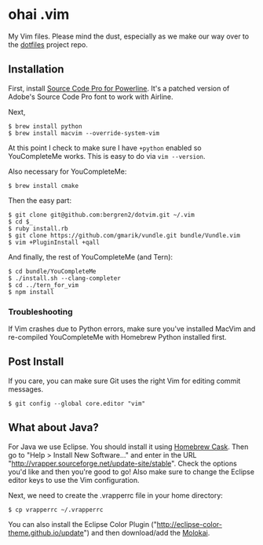 # ohai .vim

My Vim files. Please mind the dust, especially as we make our way over to the
[dotfiles](https://github.com/bergren2/dotfiles) project repo.

## Installation

First, install [Source Code Pro for
Powerline](https://github.com/Lokaltog/powerline-fonts/tree/master/SourceCodePro).
It's a patched version of Adobe's Source Code Pro font to work with Airline.

Next,

    $ brew install python
    $ brew install macvim --override-system-vim

At this point I check to make sure I have `+python` enabled so YouCompleteMe works.
This is easy to do via `vim --version`.

Also necessary for YouCompleteMe:

    $ brew install cmake

Then the easy part:

    $ git clone git@github.com:bergren2/dotvim.git ~/.vim
    $ cd $_
    $ ruby install.rb
    $ git clone https://github.com/gmarik/vundle.git bundle/Vundle.vim
    $ vim +PluginInstall +qall

And finally, the rest of YouCompleteMe (and Tern):

    $ cd bundle/YouCompleteMe
    $ ./install.sh --clang-completer
    $ cd ../tern_for_vim
    $ npm install

### Troubleshooting

If Vim crashes due to Python errors, make sure you've installed MacVim and
re-compiled YouCompleteMe with Homebrew Python installed first.

## Post Install

If you care, you can make sure Git uses the right Vim for editing commit
messages.

    $ git config --global core.editor "vim"

## What about Java?

For Java we use Eclipse. You should install it using [Homebrew Cask](http://caskroom.io/).
Then go to "Help > Install New Software..." and enter in the URL
"http://vrapper.sourceforge.net/update-site/stable". Check the options you'd
like and then you're good to go! Also make sure to change the Eclipse editor
keys to use the Vim configuration.

Next, we need to create the .vrapperrc file in your home directory:

    $ cp vrapperrc ~/.vrapperrc

You can also install the Eclipse Color Plugin
("http://eclipse-color-theme.github.io/update") and then download/add the [Molokai](http://eclipsecolorthemes.org/?view=theme&id=3908).
